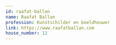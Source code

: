 ```yaml
---
id: raafat-ballan
name: Raafat Ballan
profession: Kunstschilder en beeldhouwer
link: https://www.raafatballan.com
house_number: 12
---
```

